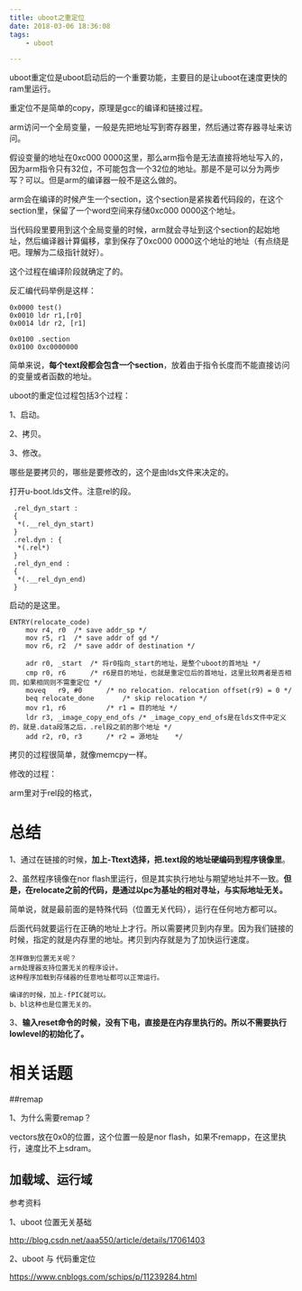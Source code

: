 ```yaml
---
title: uboot之重定位
date: 2018-03-06 18:36:08
tags:
	- uboot

---
```




uboot重定位是uboot启动后的一个重要功能，主要目的是让uboot在速度更快的ram里运行。

重定位不是简单的copy，原理是gcc的编译和链接过程。

arm访问一个全局变量，一般是先把地址写到寄存器里，然后通过寄存器寻址来访问。

假设变量的地址在0xc000 0000这里，那么arm指令是无法直接将地址写入的，因为arm指令只有32位，不可能包含一个32位的地址。那是不是可以分为两步写？可以。但是arm的编译器一般不是这么做的。



arm会在编译的时候产生一个section，这个section是紧挨着代码段的，在这个section里，保留了一个word空间来存储0xc000 0000这个地址。

当代码段里要用到这个全局变量的时候，arm就会寻址到这个section的起始地址，然后编译器计算偏移，拿到保存了0xc000 0000这个地址的地址（有点绕是吧。理解为二级指针就好）。

这个过程在编译阶段就确定了的。

反汇编代码举例是这样：

```
0x0000 test()
0x0010 ldr r1,[r0]
0x0014 ldr r2, [r1]

0x0100 .section
0x0100 0xc0000000
```

简单来说，**每个text段都会包含一个section**，放着由于指令长度而不能直接访问的变量或者函数的地址。



uboot的重定位过程包括3个过程：

1、启动。

2、拷贝。

3、修改。

哪些是要拷贝的，哪些是要修改的，这个是由lds文件来决定的。

打开u-boot.lds文件。注意rel的段。

```
 .rel_dyn_start :
 {
  *(.__rel_dyn_start)
 }
 .rel.dyn : {
  *(.rel*)
 }
 .rel_dyn_end :
 {
  *(.__rel_dyn_end)
 }
```



启动的是这里。

```
ENTRY(relocate_code)  
    mov r4, r0  /* save addr_sp */  
    mov r5, r1  /* save addr of gd */  
    mov r6, r2  /* save addr of destination */  
  
    adr r0, _start  /* 将r0指向_start的地址，是整个uboot的首地址 */  
    cmp r0, r6      /* r6是目的地址，也就是重定位后的首地址，这里比较两者是否相同，如果相同则不需重定位 */  
    moveq   r9, #0      /* no relocation. relocation offset(r9) = 0 */  
    beq relocate_done       /* skip relocation */  
    mov r1, r6          /* r1 = 目的地址 */  
    ldr r3, _image_copy_end_ofs /* _image_copy_end_ofs是在lds文件中定义的，就是.data段落之后，.rel段之前的那个地址 */  
    add r2, r0, r3      /* r2 = 源地址    */  
```



拷贝的过程很简单，就像memcpy一样。



修改的过程：

arm里对于rel段的格式，

# 总结

1、通过在链接的时候，**加上-Ttext选择，把.text段的地址硬编码到程序镜像里**。

2、虽然程序镜像在nor flash里运行，但是其实执行地址与期望地址并不一致。**但是，在relocate之前的代码，是通过以pc为基址的相对寻址，与实际地址无关。**

简单说，就是最前面的是特殊代码（位置无关代码），运行在任何地方都可以。

后面代码就要运行在正确的地址上才行。所以需要拷贝到内存里。因为我们链接的时候，指定的就是内存里的地址。拷贝到内存就是为了加快运行速度。

```
怎样做到位置无关呢？
arm处理器支持位置无关的程序设计。
这种程序加载到存储器的任意地址都可以正常运行。

编译的时候，加上-fPIC就可以。
b、bl这种也是位置无关的。

```

3、**输入reset命令的时候，没有下电，直接是在内存里执行的。所以不需要执行lowlevel的初始化了。**



# 相关话题

##remap

1、为什么需要remap？

vectors放在0x0的位置，这个位置一般是nor flash，如果不remapp，在这里执行，速度比不上sdram。

## 加载域、运行域



参考资料

1、uboot 位置无关基础

http://blog.csdn.net/aaa550/article/details/17061403

2、uboot 与 代码重定位

https://www.cnblogs.com/schips/p/11239284.html